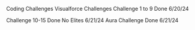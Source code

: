 Coding Challenges  Visualforce Challenges
Challenge 1 to 9 Done 6/20/24

Challenge 10-15 Done No Elites 6/21/24
Aura Challenge Done 6/21/24
